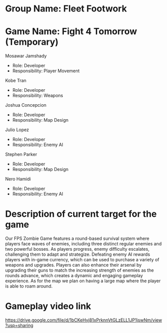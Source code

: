 # Group Name: Fleet Footwork
# Game Name: Fight 4 Tomorrow (Temporary)
Mosawar Jamshady
- Role: Developer
- Responsibility: Player Movement

Kobe Tran
- Role: Developer
- Responsibility: Weapons

Joshua Concepcion
- Role: Developer
- Responsibility: Map Design 

Julio Lopez
- Role: Developer
- Responsibility: Enemy AI

Stephen Parker
- Role: Developer
- Responsibility: Map Design

Nero Hamidi
- Role: Developer
- Responsibility: Enemy AI

# Description of current target for the game 
Our FPS Zombie Game features a round-based survival system where players face waves of enemies, including three distinct regular enemies and two powerful bosses. As players progress, enemy difficulty escalates, challenging them to adapt and strategize. Defeating enemy AI rewards players with in-game currency, which can be used to purchase a variety of weapons and upgrades. Players can also enhance their arsenal by upgrading their guns to match the increasing strength of enemies as the rounds advance, which creates a dynamic and engaging gameplay experience. As for the map we plan on having a large map where the player is able to roam around.

# Gameplay video link
https://drive.google.com/file/d/1bCKeHvj81xPrknnVtGLzELL1JP1jswNm/view?usp=sharing
